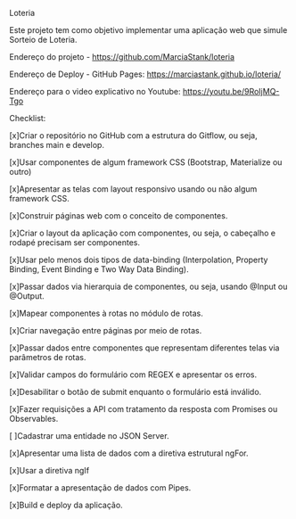 Loteria

Este projeto tem como objetivo implementar uma aplicação web que simule Sorteio de Loteria.

Endereço do projeto - https://github.com/MarciaStank/loteria

Endereço de Deploy - GitHub Pages: https://marciastank.github.io/loteria/

Endereço para o video explicativo no Youtube: https://youtu.be/9RoIjMQ-Tgo

Checklist:

[x]Criar o repositório no GitHub com a estrutura do Gitflow, ou seja, branches main e develop.

[x]Usar componentes de algum framework CSS (Bootstrap, Materialize ou outro)

[x]Apresentar as telas com layout responsivo usando ou não algum framework CSS.

[x]Construir páginas web com o conceito de componentes.

[x]Criar o layout da aplicação com componentes, ou seja, o cabeçalho e rodapé precisam ser componentes.

[x]Usar pelo menos dois tipos de data-binding (Interpolation, Property Binding, Event Binding e Two Way Data Binding).

[x]Passar dados via hierarquia de componentes, ou seja, usando @Input ou @Output.

[x]Mapear componentes à rotas no módulo de rotas.

[x]Criar navegação entre páginas por meio de rotas.

[x]Passar dados entre componentes que representam diferentes telas via parâmetros de rotas.

[x]Validar campos do formulário com REGEX e apresentar os erros.

[x]Desabilitar o botão de submit enquanto o formulário está inválido.

[x]Fazer requisições a API com tratamento da resposta com Promises ou Observables.

[ ]Cadastrar uma entidade no JSON Server.

[x]Apresentar uma lista de dados com a diretiva estrutural ngFor.

[x]Usar a diretiva ngIf

[x]Formatar a apresentação de dados com Pipes.

[x]Build e deploy da aplicação.
